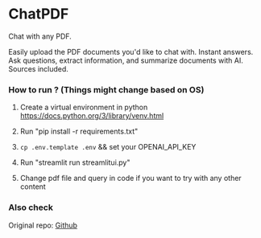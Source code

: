 # ChatPDF

Chat with any PDF.

Easily upload the PDF documents you'd like to chat with. Instant answers. Ask questions, extract information, and summarize documents with AI. Sources included.

### How to run ? (Things might change based on OS)

1. Create a virtual environment in python https://docs.python.org/3/library/venv.html

2. Run "pip install -r requirements.txt"

3. `cp .env.template .env` && set your OPENAI_API_KEY

4. Run "streamlit run streamlitui.py"

5. Change pdf file and query in code if you want to try with any other content

### Also check

Original repo: [Github](https://github.com/Anil-matcha/ChatPDF)
